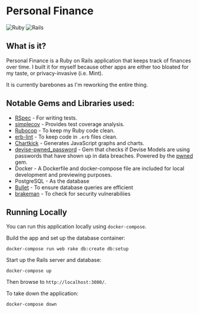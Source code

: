 # Personal Finance

![Ruby](https://img.shields.io/badge/Ruby-3.0.0-RED?logo=ruby) ![Rails](https://img.shields.io/badge/Rails-6.1.4-RED?logo=rails)

## What is it?

Personal Finance is a Ruby on Rails application that keeps track of finances over time. I built it for myself because other apps are either too bloated for my taste, or privacy-invasive (i.e. Mint).

It is currently barebones as I'm reworking the entire thing.

## Notable Gems and Libraries used:

- [RSpec](https://github.com/rspec/rspec-rails) - For writing tests.
- [simplecov](https://github.com/colszowka/simplecov) - Provides test coverage analysis.
- [Rubocop](https://github.com/rubocop-hq/rubocop-rails) - To keep my Ruby code clean. 
- [erb-lint](https://github.com/Shopify/erb-lint) - To keep code in `.erb` files clean.
- [Chartkick](https://chartkick.com/) - Generates JavaScript graphs and charts.
- [devise-pwned_password](https://github.com/michaelbanfield/devise-pwned_password) - Gem that checks if Devise Models are using passwords that have shown up in data breaches. Powered by the [pwned](https://github.com/philnash/pwned) gem.
- Docker - A Dockerfile and docker-compose file are included for local development and previewing purposes. 
- PostgreSQL - As the database
- [Bullet](https://github.com/flyerhzm/bullet) - To ensure database queries are efficient
- [brakeman](https://github.com/presidentbeef/brakeman) - To check for security vulnerabiliies

## Running Locally

You can run this application locally using `docker-compose`.

Build the app and set up the database container:

```
docker-compose run web rake db:create db:setup
```

Start up the Rails server and database:

```
docker-compose up
```

Then browse to `http://localhost:3000/`.

To take down the application:

```
docker-compose down
```
